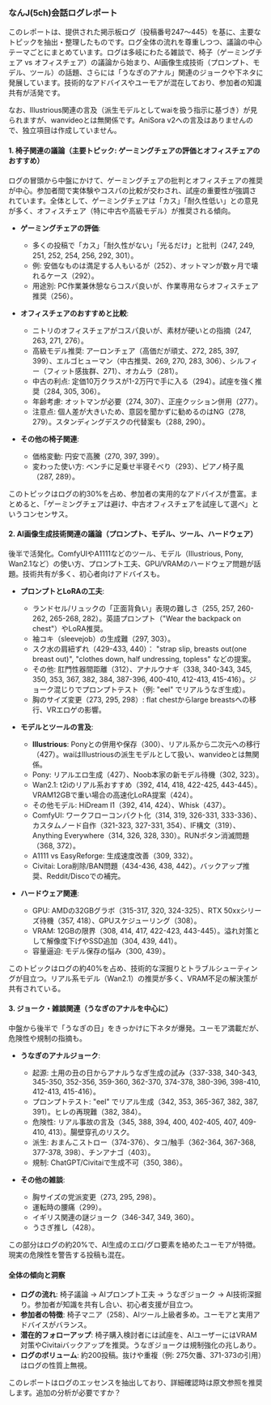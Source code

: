 ### なんJ(5ch)会話ログレポート

このレポートは、提供された掲示板ログ（投稿番号247〜445）を基に、主要なトピックを抽出・整理したものです。ログ全体の流れを尊重しつつ、議論の中心テーマごとにまとめています。ログは多岐にわたる雑談で、椅子（ゲーミングチェア vs オフィスチェア）の議論から始まり、AI画像生成技術（プロンプト、モデル、ツール）の話題、さらには「うなぎのアナル」関連のジョークや下ネタに発展しています。技術的なアドバイスやユーモアが混在しており、参加者の知識共有が活発です。

なお、Illustrious関連の言及（派生モデルとしてwaiを扱う指示に基づき）が見られますが、wanvideoとは無関係です。AniSora v2への言及はありませんので、独立項目は作成していません。

#### 1. 椅子関連の議論（主要トピック: ゲーミングチェアの評価とオフィスチェアのおすすめ）
ログの冒頭から中盤にかけて、ゲーミングチェアの批判とオフィスチェアの推奨が中心。参加者間で実体験やコスパの比較が交わされ、試座の重要性が強調されています。全体として、ゲーミングチェアは「カス」「耐久性低い」との意見が多く、オフィスチェア（特に中古や高級モデル）が推奨される傾向。

- **ゲーミングチェアの評価**:
  - 多くの投稿で「カス」「耐久性がない」「光るだけ」と批判（247, 249, 251, 252, 254, 256, 292, 301）。
  - 例: 安価なものは満足する人もいるが（252）、オットマンが数ヶ月で壊れるケース（292）。
  - 用途別: PC作業兼休憩ならコスパ良いが、作業専用ならオフィスチェア推奨（256）。

- **オフィスチェアのおすすめと比較**:
  - ニトリのオフィスチェアがコスパ良いが、素材が硬いとの指摘（247, 263, 271, 276）。
  - 高級モデル推奨: アーロンチェア（高価だが頑丈、272, 285, 397, 399）、エルゴヒューマン（中古推奨、269, 270, 283, 306）、シルフィー（フィット感抜群、271）、オカムラ（281）。
  - 中古の利点: 定価10万クラスが1-2万円で手に入る（294）。試座を強く推奨（284, 305, 306）。
  - 年齢考慮: オットマンが必要（274, 307）、正座クッション併用（277）。
  - 注意点: 個人差が大きいため、意図を聞かずに勧めるのはNG（278, 279）。スタンディングデスクの代替案も（288, 290）。

- **その他の椅子関連**:
  - 価格変動: 円安で高騰（270, 397, 399）。
  - 変わった使い方: ベンチに足乗せ半寝そべり（293）、ピアノ椅子風（287, 289）。

このトピックはログの約30%を占め、参加者の実用的なアドバイスが豊富。まとめると、「ゲーミングチェアは避け、中古オフィスチェアを試座して選べ」というコンセンサス。

#### 2. AI画像生成技術関連の議論（プロンプト、モデル、ツール、ハードウェア）
後半で活発化。ComfyUIやA1111などのツール、モデル（Illustrious, Pony, Wan2.1など）の使い方、プロンプト工夫、GPU/VRAMのハードウェア問題が話題。技術共有が多く、初心者向けアドバイスも。

- **プロンプトとLoRAの工夫**:
  - ランドセル/リュックの「正面背負い」表現の難しさ（255, 257, 260-262, 265-268, 282）。英語プロンプト（"Wear the backpack on chest"）やLoRA推奨。
  - 袖コキ（sleevejob）の生成難（297, 303）。
  - スク水の肩紐ずれ（429-433, 440）： "strap slip, breasts out(one breast out)", "clothes down, half undressing, topless" などの提案。
  - その他: 肛門性器間距離（312）、アナルウナギ（338, 340-343, 345, 350, 353, 367, 382, 384, 387-396, 400-410, 412-413, 415-416）。ジョーク混じりでプロンプトテスト（例: "eel" でリアルうなぎ生成）。
  - 胸のサイズ変更（273, 295, 298）: flat chestからlarge breastsへの移行、VRエロゲの影響。

- **モデルとツールの言及**:
  - **Illustrious**: Ponyとの併用や保存（300）、リアル系から二次元への移行（427）。waiはIllustriousの派生モデルとして扱い、wanvideoとは無関係。
  - Pony: リアルエロ生成（427）、Noob本家の新モデル待機（302, 323）。
  - Wan2.1: t2iのリアル系おすすめ（392, 414, 418, 422-425, 443-445）。VRAM12GBで重い場合の高速化LoRA提案（424）。
  - その他モデル: HiDream I1（392, 414, 424）、Whisk（437）。
  - ComfyUI: ワークフローコンパクト化（314, 319, 326-331, 333-336）、カスタムノード自作（321-323, 327-331, 354）、IF構文（319）、Anything Everywhere（314, 326, 328, 330）。RUNボタン消滅問題（368, 372）。
  - A1111 vs EasyReforge: 生成速度改善（309, 332）。
  - Civitai: Lora削除/BAN問題（434-436, 438, 442）。バックアップ推奨、Reddit/Discoでの補完。

- **ハードウェア関連**:
  - GPU: AMDの32GBグラボ（315-317, 320, 324-325）、RTX 50xxシリーズ待機（357, 418）、GPUスケジューリング（308）。
  - VRAM: 12GBの限界（308, 414, 417, 422-423, 443-445）。溢れ対策として解像度下げやSSD追加（304, 439, 441）。
  - 容量逼迫: モデル保存の悩み（300, 439）。

このトピックはログの約40%を占め、技術的な深掘りとトラブルシューティングが目立つ。リアル系モデル（Wan2.1）の推奨が多く、VRAM不足の解決策が共有されている。

#### 3. ジョーク・雑談関連（うなぎのアナルを中心に）
中盤から後半で「うなぎの日」をきっかけに下ネタが爆発。ユーモア満載だが、危険性や規制の指摘も。

- **うなぎのアナルジョーク**:
  - 起源: 土用の丑の日からアナルうなぎ生成の試み（337-338, 340-343, 345-350, 352-356, 359-360, 362-370, 374-378, 380-396, 398-410, 412-413, 415-416）。
  - プロンプトテスト: "eel" でリアル生成（342, 353, 365-367, 382, 387, 391）。ヒレの再現難（382, 384）。
  - 危険性: リアル事故の言及（345, 388, 394, 400, 402-405, 407, 409-410, 413）。腸壁穿孔のリスク。
  - 派生: おまんこストロー（374-376）、タコ/触手（362-364, 367-368, 377-378, 398）、チンアナゴ（403）。
  - 規制: ChatGPT/Civitaiで生成不可（350, 386）。

- **その他の雑談**:
  - 胸サイズの党派変更（273, 295, 298）。
  - 運転時の腰痛（299）。
  - イギリス関連の謎ジョーク（346-347, 349, 360）。
  - うさぎ推し（428）。

この部分はログの約20%で、AI生成のエロ/グロ要素を絡めたユーモアが特徴。現実の危険性を警告する投稿も混在。

#### 全体の傾向と洞察
- **ログの流れ**: 椅子議論 → AIプロンプト工夫 → うなぎジョーク → AI技術深掘り。参加者が知識を共有し合い、初心者支援が目立つ。
- **参加者の特徴**: 椅子マニア（258）、AIツール上級者多め。ユーモアと実用アドバイスがバランス。
- **潜在的フォローアップ**: 椅子購入検討者には試座を、AIユーザーにはVRAM対策やCivitaiバックアップを推奨。うなぎジョークは規制強化の兆しあり。
- **ログのボリューム**: 約200投稿。抜けや重複（例: 275欠番、371-373の引用）はログの性質上無視。

このレポートはログのエッセンスを抽出しており、詳細確認時は原文参照を推奨します。追加の分析が必要ですか？